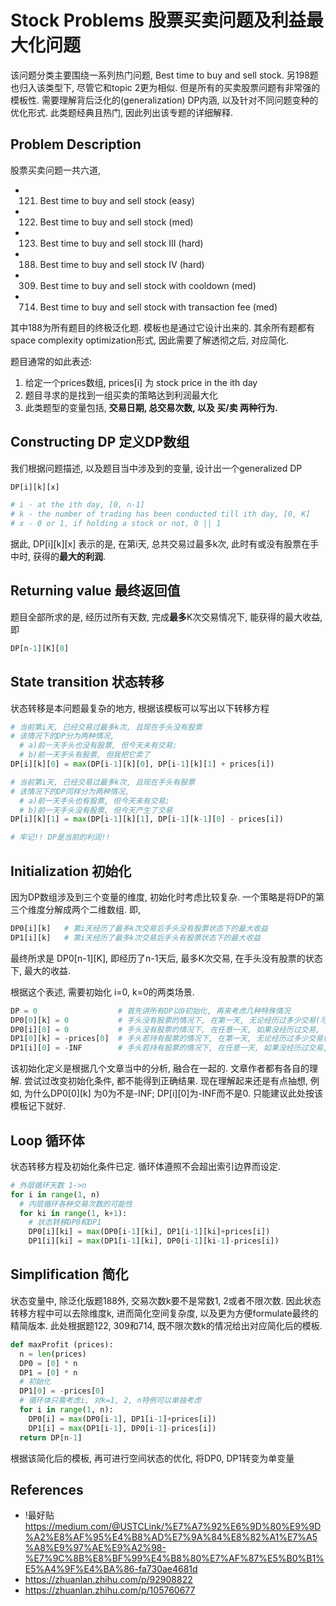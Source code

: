 # Stock Problems 股票买卖问题及利益最大化问题

该问题分类主要围绕一系列热门问题, Best time to buy and sell stock. 另198题也归入该类型下, 尽管它和topic 2更为相似. 但是所有的买卖股票问题有非常强的模板性. 需要理解背后泛化的(generalization) DP内涵, 以及针对不同问题变种的优化形式. 此类题经典且热门, 因此列出该专题的详细解释.

## **Problem Description**

股票买卖问题一共六道,

- 121. Best time to buy and sell stock (easy)
- 122. Best time to buy and sell stock (med)
- 123. Best time to buy and sell stock III (hard)
- 188. Best time to buy and sell stock IV (hard)
- 309. Best time to buy and sell stock with cooldown (med)
- 714. Best time to buy and sell stock with transaction fee (med)

其中188为所有题目的终极泛化题. 模板也是通过它设计出来的. 其余所有题都有space complexity optimization形式, 因此需要了解透彻之后, 对应简化.

题目通常的如此表述:

1. 给定一个prices数组, prices[i] 为 stock price in the ith day
2. 题目寻求的是找到一组买卖的策略达到利润最大化
3. 此类题型的变量包括, **交易日期, 总交易次数, 以及 买/卖 两种行为.** 

## **Constructing DP 定义DP数组**

我们根据问题描述, 以及题目当中涉及到的变量, 设计出一个generalized DP
```py
DP[i][k][x]

# i - at the ith day, [0, n-1]
# k - the number of trading has been conducted till ith day, [0, K]
# x - 0 or 1, if holding a stock or not, 0 || 1
```
据此, DP[i][k][x] 表示的是, 在第i天, 总共交易过最多k次, 此时有或没有股票在手中时, 获得的**最大的利润**.

## **Returning value 最终返回值**

题目全部所求的是, 经历过所有天数, 完成**最多**K次交易情况下, 能获得的最大收益, 即
```py
DP[n-1][K][0]
```

## **State transition 状态转移**
状态转移是本问题最复杂的地方, 根据该模板可以写出以下转移方程
```py
# 当前第i天, 已经交易过最多k次, 且现在手头没有股票
# 该情况下的DP分为两种情况, 
  # a)前一天手头也没有股票, 但今天未有交易; 
  # b)前一天手头有股票, 但我把它卖了 
DP[i][k][0] = max(DP[i-1][k][0], DP[i-1][k][1] + prices[i])

# 当前第i天, 已经交易过最多k次, 且现在手头有股票
# 该情况下的DP同样分为两种情况, 
  # a)前一天手头也有股票, 但今天未有交易; 
  # b)前一天手头没有股票, 但今天产生了交易 
DP[i][k][1] = max(DP[i-1][k][1], DP[i-1][k-1][0] - prices[i])

# 牢记!! DP是当前的利润!!
```

## **Initialization 初始化**
因为DP数组涉及到三个变量的维度, 初始化时考虑比较复杂. 一个策略是将DP的第三个维度分解成两个二维数组. 即, 
```py
DP0[i][k]   # 第i天经历了最多k次交易后手头没有股票状态下的最大收益
DP1[i][k]   # 第i天经历了最多k次交易后手头有股票状态下的最大收益
```
最终所求是 DP0[n-1][K], 即经历了n-1天后, 最多K次交易, 在手头没有股票的状态下, 最大的收益.

根据这个表述, 需要初始化 i=0, k=0的两类场景. 
```py
DP = 0                  # 首先讲所有DP以0初始化, 再来考虑几种特殊情况
DP0[0][k] = 0           # 手头没有股票的情况下, 在第一天, 无论经历过多少交易(尽管不可能), 利润都为0
DP0[i][0] = 0           # 手头没有股票的情况下, 在任意一天, 如果没经历过交易, 利润始终为0
DP1[0][k] = -prices[0]  # 手头若持有股票的情况下, 在第一天, 无论经历过多少交易(尽管最多1次), 利润都为-prices[0]
DP1[i][0] = -INF        # 手头若持有股票的情况下, 在任意一天, 如果没经历过交易, 该种情况是不可能发生
```
该初始化定义是根据几个文章当中的分析, 融合在一起的. 文章作者都有各自的理解. 尝试过改变初始化条件, 都不能得到正确结果. 现在理解起来还是有点抽想, 例如, 为什么DP0[0][k] 为0为不是-INF; DP[i][0]为-INF而不是0. 只能建议此处按该模板记下就好. 

## **Loop 循环体**
状态转移方程及初始化条件已定. 循环体遵照不会超出索引边界而设定. 
```py
# 外层循环天数 1->n
for i in range(1, n)
  # 内层循环各种交易次数的可能性
  for ki in range(1, k+1):
    # 状态转移DP0和DP1
    DP0[i][ki] = max(DP0[i-1][ki], DP1[i-1][ki]+prices[i])
    DP1[i][ki] = max(DP1[i-1][ki], DP0[i-1][ki-1]-prices[i])
```

## **Simplification 简化**
状态变量中, 除泛化版题188外, 交易次数k要不是常数1, 2或者不限次数. 因此状态转移方程中可以去除维度k, 进而简化空间复杂度, 以及更为方便formulate最终的精简版本. 此处根据题122, 309和714, 既不限次数k的情况给出对应简化后的模板.
```py
def maxProfit (prices):
  n = len(prices)
  DP0 = [0] * n
  DP1 = [0] * n
  # 初始化
  DP1[0] = -prices[0]
  # 循环体只需考虑i, 对k=1, 2, n特例可以单独考虑
  for i in range(1, n):
    DP0[i] = max(DP0[i-1], DP1[i-1]+prices[i])
    DP1[i] = max(DP1[i-1], DP0[i-1]-prices[i])
  return DP[n-1]
```
根据该简化后的模板, 再可进行空间状态的优化, 将DP0, DP1转变为单变量

## References
- !最好贴 https://medium.com/@USTCLink/%E7%A7%92%E6%9D%80%E9%9D%A2%E8%AF%95%E4%B8%AD%E7%9A%84%E8%82%A1%E7%A5%A8%E9%97%AE%E9%A2%98-%E7%9C%8B%E8%BF%99%E4%B8%80%E7%AF%87%E5%B0%B1%E5%A4%9F%E4%BA%86-fa730ae4681d
- https://zhuanlan.zhihu.com/p/92908822
- https://zhuanlan.zhihu.com/p/105760677
